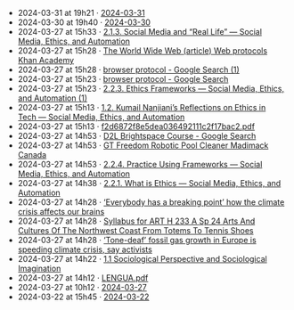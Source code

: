 - 2024-03-31 at 19h21 · [2024-03-31](2024-03-31)
- 2024-03-30 at 19h40 · [2024-03-30](2024-03-30)
- 2024-03-27 at 15h33 · [2.1.3. Social Media and “Real Life” — Social Media, Ethics, and Automation](2.1.3.%20Social%20Media%20and%20“Real%20Life”%20—%20Social%20Media,%20Ethics,%20and%20Automation)
- 2024-03-27 at 15h28 · [The World Wide Web (article)  Web protocols  Khan Academy](The%20World%20Wide%20Web%20(article)%20%20Web%20protocols%20%20Khan%20Academy)
- 2024-03-27 at 15h28 · [browser protocol - Google Search (1)](browser%20protocol%20-%20Google%20Search%20(1))
- 2024-03-27 at 15h23 · [browser protocol - Google Search](browser%20protocol%20-%20Google%20Search)
- 2024-03-27 at 15h23 · [2.2.3. Ethics Frameworks — Social Media, Ethics, and Automation (1)](2.2.3.%20Ethics%20Frameworks%20—%20Social%20Media,%20Ethics,%20and%20Automation%20(1))
- 2024-03-27 at 15h13 · [1.2. Kumail Nanjiani’s Reflections on Ethics in Tech — Social Media, Ethics, and Automation](1.2.%20Kumail%20Nanjiani’s%20Reflections%20on%20Ethics%20in%20Tech%20—%20Social%20Media,%20Ethics,%20and%20Automation)
- 2024-03-27 at 15h13 · [f2d6872f8e5dea036492111c2f17bac2.pdf](f2d6872f8e5dea036492111c2f17bac2.pdf)
- 2024-03-27 at 14h53 · [D2L Brightspace Course - Google Search](D2L%20Brightspace%20Course%20-%20Google%20Search)
- 2024-03-27 at 14h53 · [GT Freedom  Robotic Pool Cleaner  Madimack Canada](GT%20Freedom%20%20Robotic%20Pool%20Cleaner%20%20Madimack%20Canada)
- 2024-03-27 at 14h53 · [2.2.4. Practice Using Frameworks — Social Media, Ethics, and Automation](2.2.4.%20Practice%20Using%20Frameworks%20—%20Social%20Media,%20Ethics,%20and%20Automation)
- 2024-03-27 at 14h38 · [2.2.1. What is Ethics — Social Media, Ethics, and Automation](2.2.1.%20What%20is%20Ethics%20—%20Social%20Media,%20Ethics,%20and%20Automation)
- 2024-03-27 at 14h28 · [‘Everybody has a breaking point’ how the climate crisis affects our brains](‘Everybody%20has%20a%20breaking%20point’%20how%20the%20climate%20crisis%20affects%20our%20brains)
- 2024-03-27 at 14h28 · [Syllabus for ART H 233 A Sp 24 Arts And Cultures Of The Northwest Coast From Totems To Tennis Shoes](Syllabus%20for%20ART%20H%20233%20A%20Sp%2024%20Arts%20And%20Cultures%20Of%20The%20Northwest%20Coast%20From%20Totems%20To%20Tennis%20Shoes)
- 2024-03-27 at 14h28 · [‘Tone-deaf’ fossil gas growth in Europe is speeding climate crisis, say activists](‘Tone-deaf’%20fossil%20gas%20growth%20in%20Europe%20is%20speeding%20climate%20crisis,%20say%20activists)
- 2024-03-27 at 14h22 · [1.1 Sociological Perspective and Sociological Imagination](1.1%20Sociological%20Perspective%20and%20Sociological%20Imagination)
- 2024-03-27 at 14h12 · [LENGUA.pdf](LENGUA.pdf)
- 2024-03-27 at 10h12 · [2024-03-27](2024-03-27)
- 2024-03-22 at 15h45 · [2024-03-22](2024-03-22)
